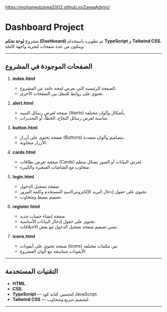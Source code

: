 https://mohamedzarea2002.github.io/ZareaAdmin/
#  Dashboard Project

مشروع **لوحة تحكم (Dashboard)** تم تطويره باستخدام **TypeScript** و **Tailwind CSS**، ويتكون من عدة صفحات لتجربة واجهة كاملة.

---

##  الصفحات الموجودة في المشروع

1. **index.html**  
   - الصفحة الرئيسية التي تعرض لمحة عامة عن المشروع.
   - تحتوي على روابط للتنقل بين الصفحات الأخرى.

2. **alert.html**  
   - صفحة لعرض رسائل التنبيه (Alerts) بأشكال وألوان مختلفة.
   - مناسبة لعرض رسائل النجاح، الخطأ، أو التحذيرات.

3. **button.html**  
   - صفحة تحتوي على أزرار (Buttons) بتصاميم وألوان متعددة.
   - الأزرار متجاوبة. 

4. **cards.html**  
   - صفحة تعرض بطاقات (Cards) لعرض البيانات أو الصور بشكل منظم.
   -   متجاوب مع الشاشات الصغيرة والكبيرة.

5. **login.html**  
   - صفحة تسجيل الدخول.
   - تحتوي على حقول إدخال البريد الإلكتروني/اسم المستخدم وكلمة المرور.
   - تصميم بسيط ومتجاوب.

6. **register.html**  
   - صفحة إنشاء حساب جديد.
   - تحتوي على حقول إدخال البيانات الأساسية.
   - نفس تصميم صفحة تسجيل الدخول مع بعض الاختلافات.

7. **icons.html**  
   - صفحة تحتوي على أيقونات (Icons) من مكتبات مختلفة.
   - الأيقونات متناسقة مع ألوان المشروع.

---

##  التقنيات المستخدمة
- **HTML** .
- **CSS**.
- **TypeScript** — لتحسين كتابة كود JavaScript.
- **Tailwind CSS** — لتصميم سريع ومتجاوب.

---


